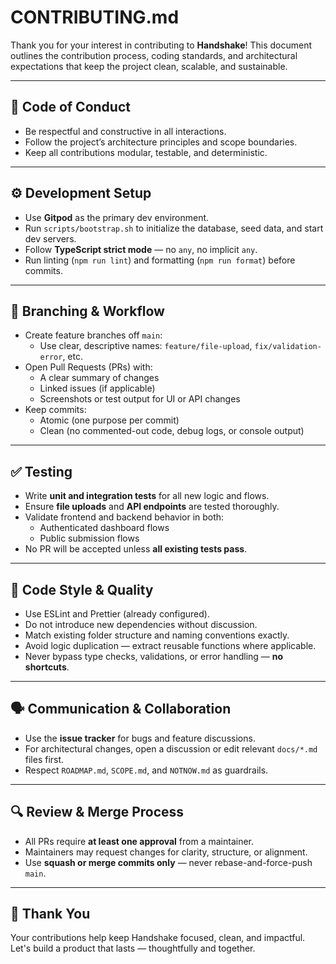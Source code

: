 # CONTRIBUTING.md

Thank you for your interest in contributing to **Handshake**! This document outlines the contribution process, coding standards, and architectural expectations that keep the project clean, scalable, and sustainable.

---

## 🧭 Code of Conduct

- Be respectful and constructive in all interactions.  
- Follow the project’s architecture principles and scope boundaries.  
- Keep all contributions modular, testable, and deterministic.

---

## ⚙️ Development Setup

- Use **Gitpod** as the primary dev environment.  
- Run `scripts/bootstrap.sh` to initialize the database, seed data, and start dev servers.  
- Follow **TypeScript strict mode** — no `any`, no implicit `any`.  
- Run linting (`npm run lint`) and formatting (`npm run format`) before commits.

---

## 🌿 Branching & Workflow

- Create feature branches off `main`:
  - Use clear, descriptive names: `feature/file-upload`, `fix/validation-error`, etc.
- Open Pull Requests (PRs) with:
  - A clear summary of changes  
  - Linked issues (if applicable)  
  - Screenshots or test output for UI or API changes
- Keep commits:
  - Atomic (one purpose per commit)  
  - Clean (no commented-out code, debug logs, or console output)

---

## ✅ Testing

- Write **unit and integration tests** for all new logic and flows.  
- Ensure **file uploads** and **API endpoints** are tested thoroughly.  
- Validate frontend and backend behavior in both:
  - Authenticated dashboard flows  
  - Public submission flows  
- No PR will be accepted unless **all existing tests pass**.

---

## 🧹 Code Style & Quality

- Use ESLint and Prettier (already configured).  
- Do not introduce new dependencies without discussion.  
- Match existing folder structure and naming conventions exactly.  
- Avoid logic duplication — extract reusable functions where applicable.  
- Never bypass type checks, validations, or error handling — **no shortcuts**.

---

## 🗣️ Communication & Collaboration

- Use the **issue tracker** for bugs and feature discussions.  
- For architectural changes, open a discussion or edit relevant `docs/*.md` files first.  
- Respect `ROADMAP.md`, `SCOPE.md`, and `NOTNOW.md` as guardrails.

---

## 🔍 Review & Merge Process

- All PRs require **at least one approval** from a maintainer.  
- Maintainers may request changes for clarity, structure, or alignment.  
- Use **squash or merge commits only** — never rebase-and-force-push `main`.

---

## 👏 Thank You

Your contributions help keep Handshake focused, clean, and impactful.  
Let's build a product that lasts — thoughtfully and together.
